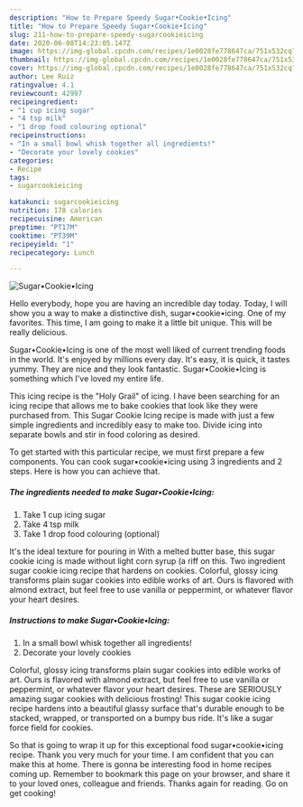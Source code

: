 ```yaml
---
description: "How to Prepare Speedy Sugar•Cookie•Icing"
title: "How to Prepare Speedy Sugar•Cookie•Icing"
slug: 211-how-to-prepare-speedy-sugarcookieicing
date: 2020-06-08T14:23:05.147Z
image: https://img-global.cpcdn.com/recipes/1e0028fe778647ca/751x532cq70/sugar•cookie•icing-recipe-main-photo.jpg
thumbnail: https://img-global.cpcdn.com/recipes/1e0028fe778647ca/751x532cq70/sugar•cookie•icing-recipe-main-photo.jpg
cover: https://img-global.cpcdn.com/recipes/1e0028fe778647ca/751x532cq70/sugar•cookie•icing-recipe-main-photo.jpg
author: Lee Ruiz
ratingvalue: 4.1
reviewcount: 42997
recipeingredient:
- "1 cup icing sugar"
- "4 tsp milk"
- "1 drop food colouring optional"
recipeinstructions:
- "In a small bowl whisk together all ingredients!"
- "Decorate your lovely cookies"
categories:
- Recipe
tags:
- sugarcookieicing

katakunci: sugarcookieicing 
nutrition: 178 calories
recipecuisine: American
preptime: "PT17M"
cooktime: "PT39M"
recipeyield: "1"
recipecategory: Lunch

---
```



![Sugar•Cookie•Icing](https://img-global.cpcdn.com/recipes/1e0028fe778647ca/751x532cq70/sugar•cookie•icing-recipe-main-photo.jpg)

Hello everybody, hope you are having an incredible day today. Today, I will show you a way to make a distinctive dish, sugar•cookie•icing. One of my favorites. This time, I am going to make it a little bit unique. This will be really delicious.

Sugar•Cookie•Icing is one of the most well liked of current trending foods in the world. It's enjoyed by millions every day. It's easy, it is quick, it tastes yummy. They are nice and they look fantastic. Sugar•Cookie•Icing is something which I've loved my entire life.

This icing recipe is the &#34;Holy Grail&#34; of icing. I have been searching for an icing recipe that allows me to bake cookies that look like they were purchased from. This Sugar Cookie Icing recipe is made with just a few simple ingredients and incredibly easy to make too. Divide icing into separate bowls and stir in food coloring as desired.


To get started with this particular recipe, we must first prepare a few components. You can cook sugar•cookie•icing using 3 ingredients and 2 steps. Here is how you can achieve that.

<!--inarticleads1-->

##### The ingredients needed to make Sugar•Cookie•Icing:

1. Take 1 cup icing sugar
1. Take 4 tsp milk
1. Take 1 drop food colouring (optional)


It&#39;s the ideal texture for pouring in With a melted butter base, this sugar cookie icing is made without light corn syrup (a riff on this. Two ingredient sugar cookie icing recipe that hardens on cookies. Colorful, glossy icing transforms plain sugar cookies into edible works of art. Ours is flavored with almond extract, but feel free to use vanilla or peppermint, or whatever flavor your heart desires. 

<!--inarticleads2-->

##### Instructions to make Sugar•Cookie•Icing:

1. In a small bowl whisk together all ingredients!
1. Decorate your lovely cookies


Colorful, glossy icing transforms plain sugar cookies into edible works of art. Ours is flavored with almond extract, but feel free to use vanilla or peppermint, or whatever flavor your heart desires. These are SERIOUSLY amazing sugar cookies with delicious frosting! This sugar cookie icing recipe hardens into a beautiful glassy surface that&#39;s durable enough to be stacked, wrapped, or transported on a bumpy bus ride. It&#39;s like a sugar force field for cookies. 

So that is going to wrap it up for this exceptional food sugar•cookie•icing recipe. Thank you very much for your time. I am confident that you can make this at home. There is gonna be interesting food in home recipes coming up. Remember to bookmark this page on your browser, and share it to your loved ones, colleague and friends. Thanks again for reading. Go on get cooking!
